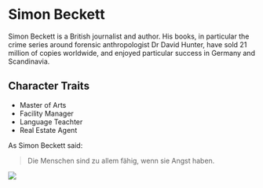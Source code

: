 # Simon Beckett

Simon Beckett is a British journalist and author. 
His books, in particular the crime series around forensic anthropologist 
Dr David Hunter, have sold 21 million of copies worldwide, and enjoyed 
particular success in Germany and Scandinavia.

## Character Traits
* Master of Arts
* Facility Manager
* Language Teachter
* Real Estate Agent

As Simon Beckett said:

> Die Menschen sind zu allem fähig, wenn sie Angst haben.

<img src="https://assets.thalia.media/img/cms/3e6ede0030f66f45c2b0858d50c736c67c3b6744.jpg"/>